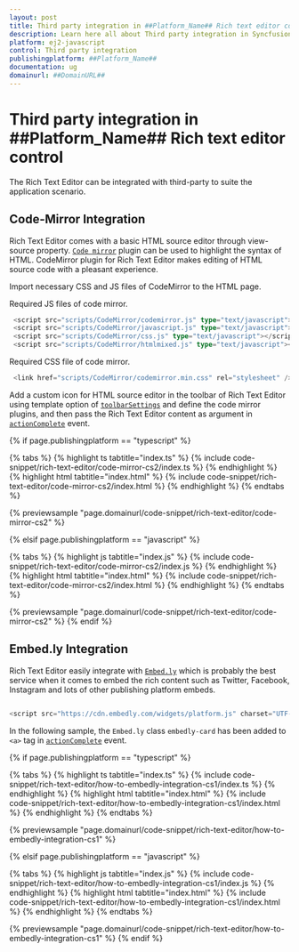 ```yaml
---
layout: post
title: Third party integration in ##Platform_Name## Rich text editor control | Syncfusion
description: Learn here all about Third party integration in Syncfusion ##Platform_Name## Rich text editor control of Syncfusion Essential JS 2 and more.
platform: ej2-javascript
control: Third party integration 
publishingplatform: ##Platform_Name##
documentation: ug
domainurl: ##DomainURL##
---
```


# Third party integration in ##Platform_Name## Rich text editor control

The Rich Text Editor can be integrated with third-party to suite the application scenario.

## Code-Mirror Integration

Rich Text Editor comes with a basic HTML source editor through view-source property. [`Code mirror`](https://codemirror.net/) plugin can be used to highlight the syntax of HTML. CodeMirror plugin for Rich Text Editor makes editing of HTML source code with a pleasant experience.

Import necessary CSS and JS files of CodeMirror to the HTML page.

Required JS files of code mirror.

```ts
 <script src="scripts/CodeMirror/codemirror.js" type="text/javascript"></script>
 <script src="scripts/CodeMirror/javascript.js" type="text/javascript"></script>
 <script src="scripts/CodeMirror/css.js" type="text/javascript"></script>
 <script src="scripts/CodeMirror/htmlmixed.js" type="text/javascript"></script>

```

Required CSS file of code mirror.

```ts
 <link href="scripts/CodeMirror/codemirror.min.css" rel="stylesheet" />

```

Add a custom icon for HTML source editor in the toolbar of Rich Text Editor using template option of [`toolbarSettings`](../api/rich-text-editor/#toolbarsettings) and define the code mirror plugins, and then pass the Rich Text Editor content as argument in [`actionComplete`](../api/rich-text-editor/#actioncomplete) event.

{% if page.publishingplatform == "typescript" %}

 {% tabs %}
{% highlight ts tabtitle="index.ts" %}
{% include code-snippet/rich-text-editor/code-mirror-cs2/index.ts %}
{% endhighlight %}
{% highlight html tabtitle="index.html" %}
{% include code-snippet/rich-text-editor/code-mirror-cs2/index.html %}
{% endhighlight %}
{% endtabs %}
        
{% previewsample "page.domainurl/code-snippet/rich-text-editor/code-mirror-cs2" %}

{% elsif page.publishingplatform == "javascript" %}

{% tabs %}
{% highlight js tabtitle="index.js" %}
{% include code-snippet/rich-text-editor/code-mirror-cs2/index.js %}
{% endhighlight %}
{% highlight html tabtitle="index.html" %}
{% include code-snippet/rich-text-editor/code-mirror-cs2/index.html %}
{% endhighlight %}
{% endtabs %}

{% previewsample "page.domainurl/code-snippet/rich-text-editor/code-mirror-cs2" %}
{% endif %}

## Embed.ly Integration

Rich Text Editor easily integrate with [`Embed.ly`](https://embed.ly/) which is probably the best service when it comes to embed the rich content such as Twitter, Facebook, Instagram and lots of other publishing platform embeds.

```ts

<script src="https://cdn.embedly.com/widgets/platform.js" charset="UTF-8"></script>

```

In the following sample, the `Embed.ly` class `embedly-card` has been added to `<a>` tag in [`actionComplete`](../api/rich-text-editor/#actioncomplete) event.

{% if page.publishingplatform == "typescript" %}

 {% tabs %}
{% highlight ts tabtitle="index.ts" %}
{% include code-snippet/rich-text-editor/how-to-embedly-integration-cs1/index.ts %}
{% endhighlight %}
{% highlight html tabtitle="index.html" %}
{% include code-snippet/rich-text-editor/how-to-embedly-integration-cs1/index.html %}
{% endhighlight %}
{% endtabs %}
        
{% previewsample "page.domainurl/code-snippet/rich-text-editor/how-to-embedly-integration-cs1" %}

{% elsif page.publishingplatform == "javascript" %}

{% tabs %}
{% highlight js tabtitle="index.js" %}
{% include code-snippet/rich-text-editor/how-to-embedly-integration-cs1/index.js %}
{% endhighlight %}
{% highlight html tabtitle="index.html" %}
{% include code-snippet/rich-text-editor/how-to-embedly-integration-cs1/index.html %}
{% endhighlight %}
{% endtabs %}

{% previewsample "page.domainurl/code-snippet/rich-text-editor/how-to-embedly-integration-cs1" %}
{% endif %}
